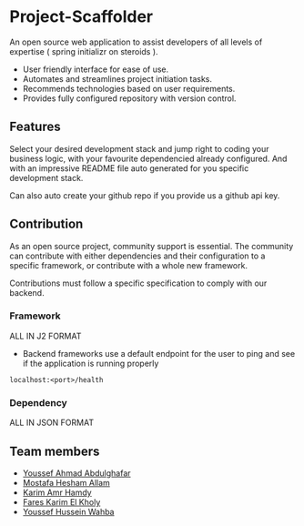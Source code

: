 # Project-Scaffolder

An open source web application to assist developers of all levels of expertise ( spring initializr on steroids ).

* User friendly interface for ease of use.
* Automates and streamlines project initiation tasks.
* Recommends technologies based on user requirements.
* Provides fully configured repository with version control.

## Features

Select your desired development stack and jump right to coding your business logic, with your favourite dependencied already configured. And with an impressive README file auto generated for you specific development stack.

Can also auto create your github repo if you provide us a github api key.

## Contribution

As an open source project, community support is essential. The community can contribute with either dependencies and their configuration to a specific framework, or contribute with a whole new framework.

Contributions must follow a specific specification to comply with our backend.

### Framework

ALL IN J2 FORMAT

- Backend frameworks use a default endpoint for the user to ping and see if the application is running properly

`localhost:<port>/health`

### Dependency

ALL IN JSON FORMAT

## Team members

- [Youssef Ahmad Abdulghafar](https://github.com/greatyassoo)
- [Mostafa Hesham Allam](https://github.com/MainUseless)
- [Karim Amr Hamdy](https://github.com/Kemol001)
- [Fares Karim El Kholy](https://github.com/HunterElite0)
- [Youssef Hussein Wahba ](https://github.com/Youssef-Wahba)
